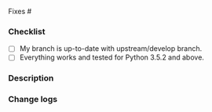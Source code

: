 <!-- Please create/claim an issue before sending a PR -->
<!-- Add issue number (Eg: fixes #123) -->

Fixes #

### Checklist
- [ ] My branch is up-to-date with upstream/develop branch.
- [ ] Everything works and tested for Python 3.5.2 and above.

### Description
<!-- Describe about what this PR does, previous state and new state of the output -->

### Change logs

<!-- #### Added -->
<!-- Edit these points below to describe the new features added with this PR -->
<!-- - Feature 1 -->
<!-- - Feature 2 -->


<!-- #### Changed -->
<!-- Edit these points below to describe the changes made in existing functionality with this PR -->
<!-- - Change 1 -->
<!-- - Change 1 -->


<!-- #### Fixed -->
<!-- Edit these points below to describe the bug fixes made with this PR -->
<!-- - Bug 1 -->


<!-- #### Removed -->
<!-- Edit these points below to describe the removed features with this PR -->
<!-- - Deprecated feature 1 -->
